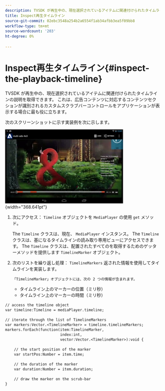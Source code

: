 ```yaml
---
description: TVSDK が再生中の、現在選択されているアイテムに関連付けられたタイムラインの説明を取得できます。 これは、広告コンテンツに対応するコンテンツセクションが識別されるカスタムスクラブバーコントロールをアプリケーションが表示する場合に最も役に立ちます。
title: Inspect再生タイムライン
source-git-commit: 02ebc3548a254b2a6554f1ab34afbb3ea5f09bb8
workflow-type: tm+mt
source-wordcount: '203'
ht-degree: 0%

---
```


# Inspect再生タイムライン{#inspect-the-playback-timeline}

TVSDK が再生中の、現在選択されているアイテムに関連付けられたタイムラインの説明を取得できます。 これは、広告コンテンツに対応するコンテンツセクションが識別されるカスタムスクラブバーコントロールをアプリケーションが表示する場合に最も役に立ちます。

次のスクリーンショットに示す実装例を次に示します。
<!--<a id="fig_6D9FB3764F3947A38B8E7726187BD461"></a>-->

![](assets/inspect-playback.jpg){width="368.641pt"}

1. 次にアクセス： `Timeline` オブジェクトを `MediaPlayer` の使用 `get` メソッド。

   The `Timeline` クラスは、現在、 `MediaPlayer` インスタンス。 The `Timeline` クラスは、基になるタイムラインの読み取り専用ビューにアクセスできます。 The `Timeline` クラスは、配置されたすべてのを取得するためのゲッターメソッドを提供します `TimelineMarker` オブジェクト。

1. 次のリストを繰り返し処理： `TimelineMarkers` 返された情報を使用してタイムラインを実装します。

       「TimelineMarker」オブジェクトには、次の 2 つの情報が含まれます。
   
   * タイムライン上のマーカーの位置（ミリ秒）
   * タイムライン上のマーカーの時間（ミリ秒）

<!--<a id="example_BA936629E82B4082A2E2C548E3FC3357"></a>-->

```
// access the timeline object 
var timeline:Timeline = mediaPlayer.timeline; 
 
// iterate through the list of TimelineMarkers 
var markers:Vector.<TimelineMarker> = timeline.timelineMarkers; 
markers.forEach(function(item:TimelineMarker,  
                         index:int,  
                         vector:Vector.<TimelineMarker>):void { 
    
    // the start position of the marker 
    var startPos:Number = item.time; 
 
    // the duration of the marker 
    var duration:Number = item.duration; 
 
    // draw the marker on the scrub-bar 
}
```
